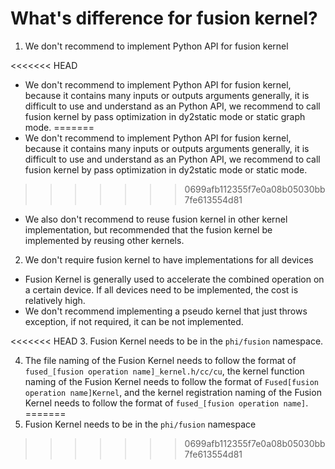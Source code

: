 # What's difference for fusion kernel?

1. We don't recommend to implement Python API for fusion kernel

<<<<<<< HEAD
  - We don't recommend to implement Python API for fusion kernel, because it contains many inputs or outputs arguments generally, it is difficult to use and understand as an Python API, we recommend to call fusion kernel by pass optimization in dy2static mode or static graph mode.
=======
  - We don't recommend to implement Python API for fusion kernel, because it contains many inputs or outputs arguments generally, it is difficult to use and understand as an Python API, we recommend to call fusion kernel by pass optimization in dy2static mode or static mode.
>>>>>>> 0699afb112355f7e0a08b05030bb7fe613554d81
  - We also don't recommend to reuse fusion kernel in other kernel implementation, but recommended that the fusion kernel be implemented by reusing other kernels.

2. We don't require fusion kernel to have implementations for all devices

  - Fusion Kernel is generally used to accelerate the combined operation on a certain device. If all devices need to be implemented, the cost is relatively high.
  - We don't recommend implementing a pseudo kernel that just throws exception, if not required, it can be not implemented.

<<<<<<< HEAD
3. Fusion Kernel needs to be in the `phi/fusion` namespace.

4. The file naming of the Fusion Kernel needs to follow the format of `fused_[fusion operation name]_kernel.h/cc/cu`, the kernel function naming of the Fusion Kernel needs to follow the format of `Fused[fusion operation name]Kernel`, and the kernel registration naming of the Fusion Kernel needs to follow the format of `fused_[fusion operation name]`.
=======
3. Fusion Kernel needs to be in the `phi/fusion` namespace
>>>>>>> 0699afb112355f7e0a08b05030bb7fe613554d81

